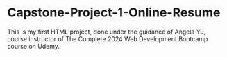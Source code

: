 # Capstone-Project-1-Online-Resume

This is my first HTML project, done under the guidance of Angela Yu, course instructor of The Complete 2024 Web Development Bootcamp course on Udemy.
